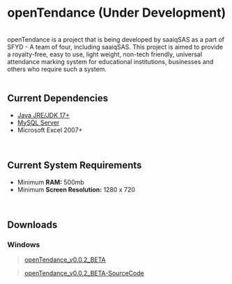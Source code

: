 # openTendance (Under Development)
</br>
openTendance is a project that is being developed by saaiqSAS as a part of SFYD - A team of four, including saaiqSAS. This project is aimed to provide a royalty-free, easy to use, light weight, non-tech friendly, universal attendance marking system for educational institutions, businesses and others who require such a system.
</br>
</br>

## Current Dependencies
 - <a href="https://www.oracle.com/java/technologies/javase/jdk17-archive-downloads.html"> Java JRE/JDK 17+</a>
 - <a href="https://dev.mysql.com/downloads/mysql/"> MySQL Server </a>
 - Microsoft Excel 2007+
</br>

## Current System Requirements
 - Minimum <b>RAM:</b> 500mb
 - Minimum <b>Screen Resolution:</b> 1280 x 720
</br>

## Downloads
### Windows
> <a href="https://github.com/saaiqSAS/openTendance/releases/download/openTendance-Windows_vX.X.X_BETA/openTendance-Windows_v0.0.2_BETA.zip"> openTendance_v0.0.2_BETA </a>

> <a href="https://github.com/saaiqSAS/openTendance/releases/download/openTendance-SourceCode_vX.X.X_BETA/openTendance.zip"> openTendance_v0.0.2_BETA-SourceCode </a>


